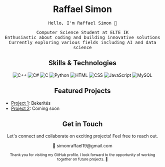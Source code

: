 <!-- Header -->


<!-- Title -->
<h1 align="center">Raffael Simon</h1>

<!-- Animated Greeting -->
<p align="center">
  <samp>Hello, I'm Raffael Simon 👋</samp>
</p>

<!-- Summary -->
<p align="center">
  <samp>
    Computer Science Student at ELTE IK<br>
    Enthusiastic about coding and building innovative solutions<br>
    Currently exploring various fields including AI and data science
  </samp>
</p>

<!-- Skills -->
<h2 align="center">Skills & Technologies</h2>

<p align="center">
  <img src="https://img.icons8.com/color/48/000000/c-plus-plus-logo.png" alt="C++">
  <img src="https://img.icons8.com/color/48/000000/c-sharp-logo.png" alt="C#">
  <img src="https://img.icons8.com/color/48/000000/c-programming.png" alt="C">
  <img src="https://img.icons8.com/color/48/000000/python.png" alt="Python">
  <img src="https://img.icons8.com/color/48/000000/html-5.png" alt="HTML">
  <img src="https://img.icons8.com/color/48/000000/css3.png" alt="CSS">
  <img src="https://img.icons8.com/color/48/000000/javascript.png" alt="JavaScript">
  <img src="https://img.icons8.com/color/48/000000/mysql-logo.png" alt="MySQL">
</p>

<!-- Projects -->
<h2 align="center">Featured Projects</h2>

- [Project 1](https://github.com/raffaelsimon/Bekerites): Bekerítés
- [Project 2](link-to-project2): Coming soon

<!-- Contact -->
<h2 align="center">Get in Touch</h2>

<p align="center">
  Let's connect and collaborate on exciting projects! Feel free to reach out.
</p>

<p align="center">
  📧 simonraffael19@gmail.com
</p>

<!-- Footer -->
<p align="center">
  <sub>Thank you for visiting my GitHub profile. I look forward to the opportunity of working together on future projects. 🚀</sub>
</p>
